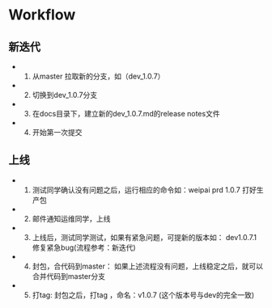 # Workflow

## 新迭代
+ 1. 从master 拉取新的分支，如（dev_1.0.7）
+ 2. 切换到dev_1.0.7分支
+ 3. 在docs目录下，建立新的dev_1.0.7.md的release notes文件
+ 4. 开始第一次提交


## 上线
+ 1. 测试同学确认没有问题之后，运行相应的命令如：weipai prd 1.0.7 打好生产包
+ 2. 邮件通知运维同学，上线
+ 3. 上线后，测试同学测试，如果有紧急问题，可提新的版本如： dev1.0.7.1 修复紧急bug(流程参考：新迭代)
+ 4. 封包，合代码到master： 如果上述流程没有问题，上线稳定之后，就可以合并代码到master分支
+ 5. 打tag: 封包之后，打tag ，命名：v1.0.7 (这个版本号与dev的完全一致)
